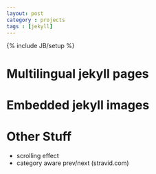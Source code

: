 ```yaml
---
layout: post
category : projects 
tags : [jekyll]
---
```

{% include JB/setup %}

# Multilingual jekyll pages


# Embedded jekyll images

# Other Stuff
* scrolling effect
* category aware prev/next (stravid.com)
